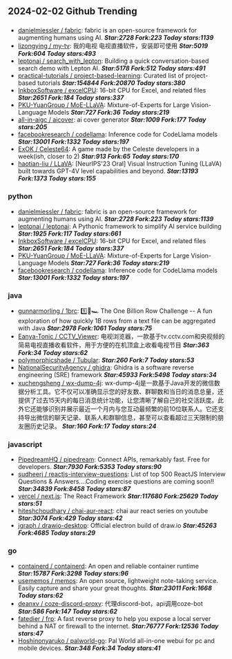 ## 2024-02-02 Github Trending

### 
* [danielmiessler / fabric](https://github.com/danielmiessler/fabric): fabric is an open-source framework for augmenting humans using AI. ***Star:2728 Fork:223 Today stars:1139***
* [lizongying / my-tv](https://github.com/lizongying/my-tv): 我的电视 电视直播软件，安装即可使用 ***Star:5019 Fork:604 Today stars:493***
* [leptonai / search_with_lepton](https://github.com/leptonai/search_with_lepton): Building a quick conversation-based search demo with Lepton AI. ***Star:5178 Fork:512 Today stars:491***
* [practical-tutorials / project-based-learning](https://github.com/practical-tutorials/project-based-learning): Curated list of project-based tutorials ***Star:154844 Fork:20870 Today stars:380***
* [InkboxSoftware / excelCPU](https://github.com/InkboxSoftware/excelCPU): 16-bit CPU for Excel, and related files ***Star:2651 Fork:184 Today stars:337***
* [PKU-YuanGroup / MoE-LLaVA](https://github.com/PKU-YuanGroup/MoE-LLaVA): Mixture-of-Experts for Large Vision-Language Models ***Star:727 Fork:36 Today stars:219***
* [all-in-aigc / aicover](https://github.com/all-in-aigc/aicover): ai cover generator ***Star:1009 Fork:177 Today stars:205***
* [facebookresearch / codellama](https://github.com/facebookresearch/codellama): Inference code for CodeLlama models ***Star:13001 Fork:1332 Today stars:197***
* [ExOK / Celeste64](https://github.com/ExOK/Celeste64): A game made by the Celeste developers in a week(ish, closer to 2) ***Star:913 Fork:65 Today stars:170***
* [haotian-liu / LLaVA](https://github.com/haotian-liu/LLaVA): [NeurIPS'23 Oral] Visual Instruction Tuning (LLaVA) built towards GPT-4V level capabilities and beyond. ***Star:13193 Fork:1373 Today stars:155***

### python
* [danielmiessler / fabric](https://github.com/danielmiessler/fabric): fabric is an open-source framework for augmenting humans using AI. ***Star:2728 Fork:223 Today stars:1139***
* [leptonai / leptonai](https://github.com/leptonai/leptonai): A Pythonic framework to simplify AI service building ***Star:1925 Fork:117 Today stars:661***
* [InkboxSoftware / excelCPU](https://github.com/InkboxSoftware/excelCPU): 16-bit CPU for Excel, and related files ***Star:2651 Fork:184 Today stars:337***
* [PKU-YuanGroup / MoE-LLaVA](https://github.com/PKU-YuanGroup/MoE-LLaVA): Mixture-of-Experts for Large Vision-Language Models ***Star:727 Fork:36 Today stars:219***
* [facebookresearch / codellama](https://github.com/facebookresearch/codellama): Inference code for CodeLlama models ***Star:13001 Fork:1332 Today stars:197***

### java
* [gunnarmorling / 1brc](https://github.com/gunnarmorling/1brc): 1️⃣🐝🏎️ The One Billion Row Challenge -- A fun exploration of how quickly 1B rows from a text file can be aggregated with Java ***Star:2978 Fork:1061 Today stars:75***
* [Eanya-Tonic / CCTV_Viewer](https://github.com/Eanya-Tonic/CCTV_Viewer): 电视浏览器，一款基于tv.cctv.com和央视频的简易电视直播收看软件，用于方便的在机顶盒上收看电视节目 ***Star:363 Fork:34 Today stars:62***
* [polymorphicshade / Tubular](https://github.com/polymorphicshade/Tubular):  ***Star:260 Fork:7 Today stars:53***
* [NationalSecurityAgency / ghidra](https://github.com/NationalSecurityAgency/ghidra): Ghidra is a software reverse engineering (SRE) framework ***Star:45933 Fork:5498 Today stars:34***
* [xuchengsheng / wx-dump-4j](https://github.com/xuchengsheng/wx-dump-4j): wx-dump-4j是一款基于Java开发的微信数据分析工具。它不仅可以准确显示您的好友数、群聊数和当日的消息总量，还提供了过去15天内的每日消息统计功能，让您清晰了解自己的社交活跃度。此外它还能够识别并展示最近一个月内与您互动最频繁的前10位联系人。它还支持导出微信的聊天记录、联系人和群聊信息，甚至可以查看超过三天限制的朋友圈历史记录。 ***Star:160 Fork:17 Today stars:24***

### javascript
* [PipedreamHQ / pipedream](https://github.com/PipedreamHQ/pipedream): Connect APIs, remarkably fast. Free for developers. ***Star:7930 Fork:5353 Today stars:90***
* [sudheerj / reactjs-interview-questions](https://github.com/sudheerj/reactjs-interview-questions): List of top 500 ReactJS Interview Questions & Answers....Coding exercise questions are coming soon!! ***Star:34839 Fork:8458 Today stars:87***
* [vercel / next.js](https://github.com/vercel/next.js): The React Framework ***Star:117680 Fork:25629 Today stars:51***
* [hiteshchoudhary / chai-aur-react](https://github.com/hiteshchoudhary/chai-aur-react): chai aur react series on youtube ***Star:3074 Fork:429 Today stars:42***
* [jgraph / drawio-desktop](https://github.com/jgraph/drawio-desktop): Official electron build of draw.io ***Star:45263 Fork:4685 Today stars:29***

### go
* [containerd / containerd](https://github.com/containerd/containerd): An open and reliable container runtime ***Star:15787 Fork:3298 Today stars:96***
* [usememos / memos](https://github.com/usememos/memos): An open source, lightweight note-taking service. Easily capture and share your great thoughts. ***Star:23011 Fork:1668 Today stars:62***
* [deanxv / coze-discord-proxy](https://github.com/deanxv/coze-discord-proxy): 代理discord-bot，api调用coze-bot ***Star:586 Fork:147 Today stars:62***
* [fatedier / frp](https://github.com/fatedier/frp): A fast reverse proxy to help you expose a local server behind a NAT or firewall to the internet. ***Star:76777 Fork:12536 Today stars:47***
* [Hoshinonyaruko / palworld-go](https://github.com/Hoshinonyaruko/palworld-go): Pal World all-in-one webui for pc and mobile devices. ***Star:348 Fork:34 Today stars:41***
